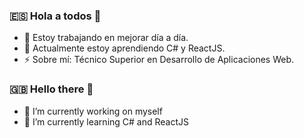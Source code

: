 ### 🇪🇸 Hola a todos 👋
- 🔭 Estoy trabajando en mejorar día a día.
- 🌱 Actualmente estoy aprendiendo C# y ReactJS.
- ⚡ Sobre mí: Técnico Superior en Desarrollo de Aplicaciones Web.
      
     


### 🇬🇧 Hello there 👋
- 🔭 I’m currently working on myself
- 🌱 I’m currently learning C# and ReactJS
<!--
**DrunkPsyduck/DrunkPsyduck** is a ✨ _special_ ✨ repository because its `README.md` (this file) appears on your GitHub profile.

Here are some ideas to get you started:

- 🔭 I’m currently working on ...
- 🌱 I’m currently learning ...
- 👯 I’m looking to collaborate on ...
- 🤔 I’m looking for help with ...
- 💬 Ask me about ...
- 📫 How to reach me: ...
- 😄 Pronouns: ...
- ⚡ Fun fact: ...
-->
